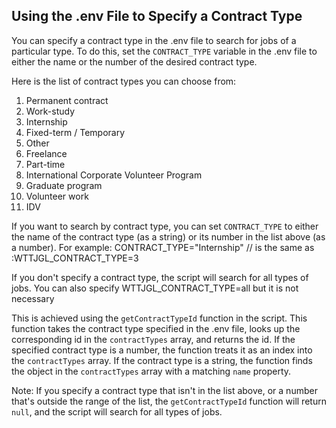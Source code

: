## Using the .env File to Specify a Contract Type

You can specify a contract type in the .env file to search for jobs of a particular type. To do this, set the `CONTRACT_TYPE` variable in the .env file to either the name or the number of the desired contract type.

Here is the list of contract types you can choose from:

1. Permanent contract
2. Work-study
3. Internship
4. Fixed-term / Temporary
5. Other
6. Freelance
7. Part-time
8. International Corporate Volunteer Program
9. Graduate program
10. Volunteer work
11. IDV

If you want to search by contract type, you can set `CONTRACT_TYPE` to either the name of the contract type (as a string)
or its number in the list above (as a number).
For example: CONTRACT_TYPE="Internship" // is the same as :WTTJGL_CONTRACT_TYPE=3

If you don't specify a contract type, the script will search for all types of jobs.
You can also specify WTTJGL_CONTRACT_TYPE=all but it is not necessary

This is achieved using the `getContractTypeId` function in the script. This function takes the contract type specified in the .env file,
looks up the corresponding id in the `contractTypes` array, and returns the id.
If the specified contract type is a number, the function treats it as an index into the `contractTypes` array.
If the contract type is a string, the function finds the object in the `contractTypes` array with a matching `name` property.

Note: If you specify a contract type that isn't in the list above, or a number that's outside the range of the list,
the `getContractTypeId` function will return `null`, and the script will search for all types of jobs.
